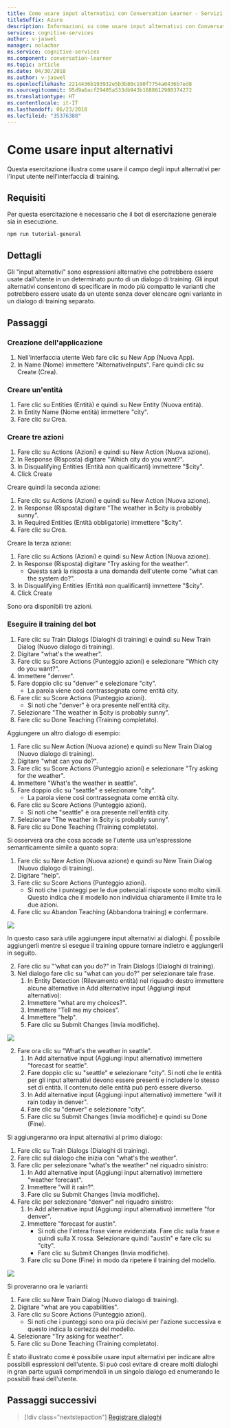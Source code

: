 ```yaml
---
title: Come usare input alternativi con Conversation Learner - Servizi cognitivi Microsoft | Microsoft Docs
titleSuffix: Azure
description: Informazioni su come usare input alternativi con Conversation Learner.
services: cognitive-services
author: v-jaswel
manager: nolachar
ms.service: cognitive-services
ms.component: conversation-learner
ms.topic: article
ms.date: 04/30/2018
ms.author: v-jaswel
ms.openlocfilehash: 2214436b193932e5b3b80c190f7754a0436b7ed8
ms.sourcegitcommit: 95d9a6acf29405a533db943b1688612980374272
ms.translationtype: HT
ms.contentlocale: it-IT
ms.lasthandoff: 06/23/2018
ms.locfileid: "35376388"
---
```

# <a name="how-to-use-alternative-inputs"></a>Come usare input alternativi

Questa esercitazione illustra come usare il campo degli input alternativi per l'input utente nell'interfaccia di training.

## <a name="requirements"></a>Requisiti
Per questa esercitazione è necessario che il bot di esercitazione generale sia in esecuzione.

    npm run tutorial-general

## <a name="details"></a>Dettagli
Gli "input alternativi" sono espressioni alternative che potrebbero essere usate dall'utente in un determinato punto di un dialogo di training. Gli input alternativi consentono di specificare in modo più compatto le varianti che potrebbero essere usate da un utente senza dover elencare ogni variante in un dialogo di training separato.

## <a name="steps"></a>Passaggi

### <a name="create-the-application"></a>Creazione dell'applicazione

1. Nell'interfaccia utente Web fare clic su New App (Nuova App).
2. In Name (Nome) immettere "AlternativeInputs". Fare quindi clic su Create (Crea).

### <a name="create-an-entity"></a>Creare un'entità

1. Fare clic su Entities (Entità) e quindi su New Entity (Nuova entità).
2. In Entity Name (Nome entità) immettere "city".
3. Fare clic su Crea.

### <a name="create-three-actions"></a>Creare tre azioni

1. Fare clic su Actions (Azioni) e quindi su New Action (Nuova azione).
2. In Response (Risposta) digitare "Which city do you want?".
3. In Disqualifying Entities (Entità non qualificanti) immettere "$city".
3. Click Create

Creare quindi la seconda azione:

1. Fare clic su Actions (Azioni) e quindi su New Action (Nuova azione).
3. In Response (Risposta) digitare "The weather in $city is probably sunny".
4. In Required Entities (Entità obbligatorie) immettere "$city".
4. Fare clic su Crea.

Creare la terza azione:

1. Fare clic su Actions (Azioni) e quindi su New Action (Nuova azione).
3. In Response (Risposta) digitare "Try asking for the weather".
    - Questa sarà la risposta a una domanda dell'utente come "what can the system do?".
4. In Disqualifying Entities (Entità non qualificanti) immettere "$city".
4. Click Create

Sono ora disponibili tre azioni.

### <a name="train-the-bot"></a>Eseguire il training del bot

1. Fare clic su Train Dialogs (Dialoghi di training) e quindi su New Train Dialog (Nuovo dialogo di training).
2. Digitare "what's the weather".
3. Fare clic su Score Actions (Punteggio azioni) e selezionare "Which city do you want?".
2. Immettere "denver".
3. Fare doppio clic su "denver" e selezionare "city".
    - La parola viene così contrassegnata come entità city.
5. Fare clic su Score Actions (Punteggio azioni).
    - Si noti che "denver" è ora presente nell'entità city. 
6. Selezionare "The weather in $city is probably sunny".
7. Fare clic su Done Teaching (Training completato).

Aggiungere un altro dialogo di esempio:

1. Fare clic su New Action (Nuova azione) e quindi su New Train Dialog (Nuovo dialogo di training).
2. Digitare "what can you do?".
3. Fare clic su Score Actions (Punteggio azioni) e selezionare "Try asking for the weather".
2. Immettere "What's the weather in seattle".
3. Fare doppio clic su "seattle" e selezionare "city".
    - La parola viene così contrassegnata come entità city.
5. Fare clic su Score Actions (Punteggio azioni).
    - Si noti che "seattle" è ora presente nell'entità city. 
6. Selezionare "The weather in $city is probably sunny".
7. Fare clic su Done Teaching (Training completato).

Si osserverà ora che cosa accade se l'utente usa un'espressione semanticamente simile a quanto sopra:

1. Fare clic su New Action (Nuova azione) e quindi su New Train Dialog (Nuovo dialogo di training).
2. Digitare "help".
3. Fare clic su Score Actions (Punteggio azioni).
    - Si noti che i punteggi per le due potenziali risposte sono molto simili. Questo indica che il modello non individua chiaramente il limite tra le due azioni.
6. Fare clic su Abandon Teaching (Abbandona training) e confermare.

![](../media/tutorial8_closescores.png)

In questo caso sarà utile aggiungere input alternativi ai dialoghi. È possibile aggiungerli mentre si esegue il training oppure tornare indietro e aggiungerli in seguito.

2. Fare clic su "'what can you do?" in Train Dialogs (Dialoghi di training).
2. Nel dialogo fare clic su "what can you do?" per selezionare tale frase.
    1. In Entity Detection (Rilevamento entità) nel riquadro destro immettere alcune alternative in Add alternative input (Aggiungi input alternativo):
    1. Immettere "what are my choices?".
    2. Immettere "Tell me my choices".
    3. Immettere "help".
    1. Fare clic su Submit Changes (Invia modifiche).


![](../media/tutorial8_helpalternates.png)

2. Fare ora clic su "What's the weather in seattle".
    1. In Add alternative input (Aggiungi input alternativo) immettere "forecast for seattle".
    2. Fare doppio clic su "seattle" e selezionare "city". Si noti che le entità per gli input alternativi devono essere presenti e includere lo stesso set di entità. Il contenuto delle entità può però essere diverso.
    3. In Add alternative input (Aggiungi input alternativo) immettere "will it rain today in denver".
    4. Fare clic su "denver" e selezionare "city".
    5. Fare clic su Submit Changes (Invia modifiche) e quindi su Done (Fine).


Si aggiungeranno ora input alternativi al primo dialogo:

1. Fare clic su Train Dialogs (Dialoghi di training).
2. Fare clic sul dialogo che inizia con "what's the weather".
2. Fare clic per selezionare "what's the weather" nel riquadro sinistro:
    1. In Add alternative input (Aggiungi input alternativo) immettere "weather forecast".
    2. Immettere "will it rain?".
    3. Fare clic su Submit Changes (Invia modifiche).
4. Fare clic per selezionare "denver" nel riquadro sinistro:
    1. In Add alternative input (Aggiungi input alternativo) immettere "for denver".
    2. Immettere "forecast for austin".
        - Si noti che l'intera frase viene evidenziata. Fare clic sulla frase e quindi sulla X rossa. Selezionare quindi "austin" e fare clic su "city".
        - Fare clic su Submit Changes (Invia modifiche).
    1. Fare clic su Done (Fine) in modo da ripetere il training del modello.

![](../media/tutorial8_altcities.png)

Si proveranno ora le varianti:

1. Fare clic su New Train Dialog (Nuovo dialogo di training).
2. Digitare "what are you capabilities".
3. Fare clic su Score Actions (Punteggio azioni).
    - Si noti che i punteggi sono ora più decisivi per l'azione successiva e questo indica la certezza del modello.
2. Selezionare "Try asking for weather".
6. Fare clic su Done Teaching (Training completato).

È stato illustrato come è possibile usare input alternativi per indicare altre possibili espressioni dell'utente. Si può così evitare di creare molti dialoghi in gran parte uguali comprimendoli in un singolo dialogo ed enumerando le possibili frasi dell'utente.

## <a name="next-steps"></a>Passaggi successivi

> [!div class="nextstepaction"]
> [Registrare dialoghi](./9-log-dialogs.md)
